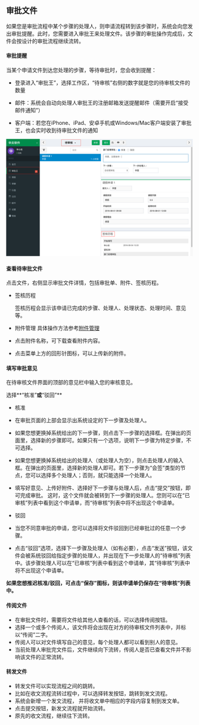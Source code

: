 ## 审批文件

  如果您是审批流程中某个步骤的处理人，则申请流程转到该步骤时，系统会向您发出审批提醒。此时，您需要进入审批王来处理文件。该步骤的审批操作完成后，文件会按设计的审批流程继续流转。

#### 审批提醒

当某个申请文件到达您处理的步骤，等待审批时，您会收到提醒：

- 登录进入“审批王”，选择工作区，“待审核”右侧的数字就是您的待审核文件的数量

- 邮件：系统会自动向处理人审批王的注册邮箱发送提醒邮件（需要开启“接受邮件通知”）

- 客户端：若您在iPhone、iPad、安卓手机或Windows/Mac客户端安装了审批王，也会实时收到待审批文件的通知

![](images/2.png)
#### 查看待审批文件

  点击文件，右侧显示审批文件详情，包括审批单、附件、签核历程。

- 签核历程

  签核历程会显示该申请已完成的步骤、处理人、处理状态、处理时间、意见等。

- 附件管理 具体操作方法参考[附件管理](instance_attachment.md)

 - 点击附件名称，可下载查看附件内容。
 - 点击菜单上方的回形针图标，可以上传新的附件。

#### 填写审批意见

  在待审核文件界面的顶部的意见栏中输入您的审核意见。
  
  选择**“核准”**或**“驳回”**

- 核准

 - 在审批页面的上部会显示出系统设定的下一步骤及处理人。

 - 如果您想更换掉系统给出的下一步骤，则点击下一步骤的选择框。在弹出的页面里，选择新的步骤即可。如果只有一个选项，说明下一步骤为特定步骤，不可选择。

 - 如果您想更换掉系统给出的处理人（或处理人为空），则点击处理人的输入框。在弹出的页面里，选择新的处理人即可。若下一步骤为“会签”类型的节点，您可以选择多个处理人；否则，就只能选择一个处理人。

 - 填写好意见、上传好附件、选择好下一步骤与处理人后，点击“提交”按钮，即可完成审批。
这时，这个文件就会被转到下一步骤的处理人。您则可以在“已审核”列表中看到这个申请单，而“待审核”列表中将不出现这个申请单。

- 驳回

 - 当您不同意审批的申请，您可以选择将文件驳回到已经审批过的任意一个步骤。
 - 点击“驳回”选项，选择下一步骤及处理人（如有必要），点击“发送”按钮，该文件会被系统驳回给指定步骤的处理人，并出现在下一步处理人的“待审核”列表中。该步骤处理人可以在“已审核”列表中看到这个申请单，其“待审核”列表中将不出现这个申请单。

**如果您想推迟核准/驳回，可点击“保存”图标，则该申请单仍保存在“待审核”列表中。**

#### 传阅文件
 - 在审批文件时，需要将文件给其他人查看的话，可以选择传阅按钮。
 - 选择一个或多个传阅人，该文件将会出现在对方的待审核文件列表中，并标以“传阅”二字。
 - 传阅人可以对文件填写自己的意见，每个处理人都可以看到别人的意见。
 - 当前处理人审批完文件后，文件继续向下流转，传阅人是否已查看文件并不影响该文件的正常流转。

#### 转发文件
 - 转发文件可以实现流程之间的跳转。
 - 比如在收文流程流转过程中，可以选择转发按钮，跳转到发文流程。
 - 系统会新增一个发文流程， 并将收文单中相应的字段内容复制到发文单。
 - 点击提交按钮，新发文流程就开始流转。
 - 原先的收文流程，继续往下流转。 
